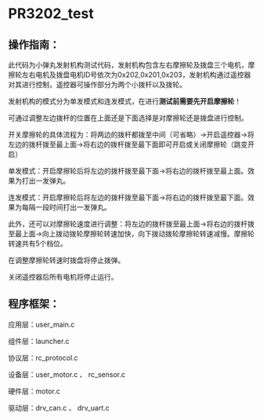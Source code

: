 # PR3202_test

## 操作指南：

此代码为小弹丸发射机构测试代码，发射机构包含左右摩擦轮及拨盘三个电机，摩擦轮左右电机及拨盘电机ID号依次为0x202,0x201,0x203，发射机构通过遥控器对其进行控制，遥控器可操作部分为两个小拨杆以及拨轮。

发射机构的模式分为单发模式和连发模式，在进行**测试前需要先开启摩擦轮**！

可通过调整左边拨杆的位置在上面还是下面选择是对摩擦轮还是拨盘进行控制。

开关摩擦轮的具体流程为：将两边的拨杆都拨至中间（可省略）->开启遥控器->将左边的拨杆拨至最上面->将右边的拨杆拨至最下面即可开启或关闭摩擦轮（跳变开启）

单发模式：开启摩擦轮后将左边的拨杆拨至最下面->将右边的拨杆拨至最上面。效果为打出一发弹丸。

连发模式：开启摩擦轮后将左边的拨杆拨至最下面->将右边的拨杆拨至最下面。效果为每隔一段时间打出一发弹丸。

此外，还可以对摩擦轮速度进行调整：将左边的拨杆拨至最上面->将右边的拨杆拨至最上面->向上拨动拨轮摩擦轮转速加快，向下拨动拨轮摩擦轮转速减慢。摩擦轮转速共有5个档位。

在调整摩擦轮转速时拨盘将停止拨弹。

关闭遥控器后所有电机将停止运行。

## 程序框架：

应用层：user_main.c

组件层：launcher.c

协议层：rc_protocol.c

设备层：user_motor.c 、 rc_sensor.c

硬件层：motor.c

驱动层：drv_can.c 、 drv_uart.c
